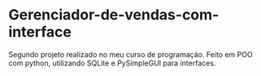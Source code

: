 # Gerenciador-de-vendas-com-interface
 Segundo projeto realizado no meu curso de programação. Feito em POO com python, utilizando SQLite e PySimpleGUI para interfaces.
